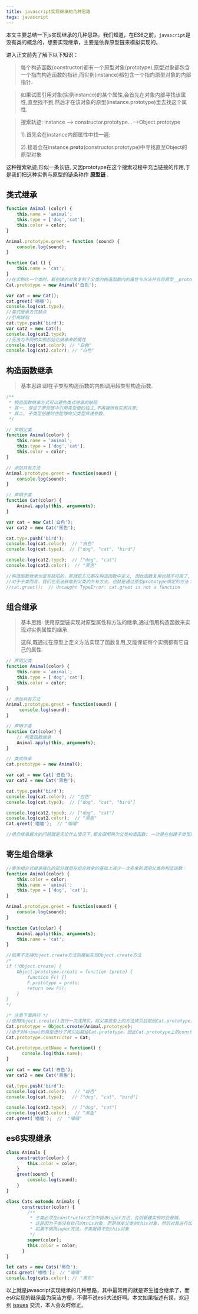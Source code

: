 ```yaml
---
title: javascript实现继承的几种思路
tags: javascript
---
```


本文主要总结一下js实现继承的几种思路。我们知道，在ES6之前，`javascript`是没有类的概念的，想要实现继承，主要是依靠原型链来模拟实现的。

进入正文前先了解下以下知识：

> 每个构造函数(constructor)都有一个原型对象(prototype),原型对象都包含一个指向构造函数的指针,而实例(instance)都包含一个指向原型对象的内部指针.

> 如果试图引用对象(实例instance)的某个属性,会首先在对象内部寻找该属性,直至找不到,然后才在该对象的原型(instance.prototype)里去找这个属性.

> 搜索轨迹: instance --> constructor.prototype…-->Object.prototype
>
> 1).首先会在instance内部属性中找一遍;
>
> 2).接着会在instance.__proto__(constructor.prototype)中寻找直至Object的原型对象
>

这种搜索轨迹,形似一条长链, 又因prototype在这个搜索过程中充当链接的作用,于是我们把这种实例与原型的链条称作 **原型链** .

## 类式继承

```javascript
function Animal (color) {
	this.name = 'animal';
	this.type = ['dog','cat'];
	this.color = color;
}

Animal.prototype.greet = function (sound) {
	console.log(sound);
}

function Cat () {
	this.name = 'cat';
}
//在实例化一个类时，新创建的对象复制了父类的构造函数内的属性与方法并且将原型__proto__指向了父类的原型对象，这样就拥有了父类的原型对象上的属性与方法。
Cat.prototype = new Animal('白色');

var cat = new Cat();
cat.greet('喵喵');
console.log(cat.type);
//类式继承方式缺点
//引用缺陷
cat.type.push('bird');
var cat2 = new Cat();
console.log(cat2.type);
//无法为不同的实例初始化继承来的属性
console.log(cat.color); // "白色"
console.log(cat2.color); // "白色"
```

## 构造函数继承

> 基本思路:即在子类型构造函数的内部调用超类型构造函数.

```javascript
/**
 * 构造函数继承方式可以避免类式继承的缺陷
 * 其一, 保证了原型链中引用类型值的独立,不再被所有实例共享;
 * 其二, 子类型创建时也能够向父类型传递参数.
 */

// 声明父类
function Animal(color) {
	this.name = 'animal';
	this.type = ['dog','cat'];
	this.color = color;
}

// 添加共有方法
Animal.prototype.greet = function(sound) {
	console.log(sound);
}

// 声明子类
function Cat(color) {
	Animal.apply(this, arguments);
}

var cat = new Cat('白色');
var cat2 = new Cat('黑色');

cat.type.push('bird');
console.log(cat.color);  // "白色"
console.log(cat.type);  // ["dog", "cat", "bird"]

console.log(cat2.type);  // ["dog", "cat"]
console.log(cat2.color);  // "黑色"

//构造函数继承也是有缺陷的，那就是方法都在构造函数中定义, 因此函数复用也就不可用了,
//对于子类而言，我们也无法获取到父类的共有方法，也就是通过原型prototype绑定的方法：
//cat.greet();  // Uncaught TypeError: cat.greet is not a function
```

## 组合继承

> 基本思路: 使用原型链实现对原型属性和方法的继承,通过借用构造函数来实现对实例属性的继承.
>
> 这样,既通过在原型上定义方法实现了函数复用,又能保证每个实例都有它自己的属性.

```javascript
// 声明父类   
function Animal(color) {    
	this.name = 'animal';    
	this.type = ['dog','cat'];    
	this.color = color;   
}     

// 添加共有方法  
Animal.prototype.greet = function(sound) {    
	 console.log(sound);   
}     

// 声明子类   
function Cat(color) { 
	// 构造函数继承    
	Animal.apply(this, arguments);   
}   

// 类式继承
cat.prototype = new Animal();   

var cat = new Cat('白色');   
var cat2 = new Cat('黑色');     

cat.type.push('bird');   
console.log(cat.color); // "白色"
console.log(cat.type);  // ["dog", "cat", "bird"]

console.log(cat2.type); // ["dog", "cat"]
console.log(cat2.color);  // "黑色"
Cat.greet('喵喵');  // "喵喵"

//组合继承最大的问题就是无论什么情况下,都会调用两次父类构造函数: 一次是在创建子类型原型的时候, 另一次是在子类型构造函数内部.
```
## 寄生组合继承

```javascript
//寄生组合式继承强化的部分就是在组合继承的基础上减少一次多余的调用父类的构造函数：	
function Animal(color) {
	this.color = color;
	this.name = 'animal';
	this.type = ['dog', 'cat'];
}

Animal.prototype.greet = function(sound) {
	console.log(sound);
}

function Cat(color) {
	Animal.apply(this, arguments);
	this.name = 'cat';
}

//如果不支持Object.create方法则模拟实现Object.create方法
/*
if (!Object.create) {
	Object.prototype.create = function (proto) {
		function F() {}
 		F.prototype = proto;
		return new F();
 	}
}
*/

/* 注意下面两行 */
//使用Object.create()进行一次浅拷贝，将父类原型上的方法拷贝后赋给Cat.prototype，这样子类上就能拥有了父类的共有方法，而且少了一次调用父类的构造函数
Cat.prototype = Object.create(Animal.prototype);
//由于对Animal的原型进行了拷贝后赋给Cat.prototype，因此Cat.prototype上的constructor属性也被重写了，所以我们要修复这一个问题
Cat.prototype.constructor = Cat;

Cat.prototype.getName = function() {
	  console.log(this.name);
}

var cat = new Cat('白色');   
var cat2 = new Cat('黑色');     

cat.type.push('bird');   
console.log(cat.color);   // "白色"
console.log(cat.type);   // ["dog", "cat", "bird"]

console.log(cat2.type);  // ["dog", "cat"]
console.log(cat2.color);  // "黑色"
cat.greet('喵喵');  //  "喵喵"
```
## es6实现继承

```javascript
class Animals {   
	constructor(color) {   
		this.color = color;   
	}   
	greet(sound) {   
	    console.log(sound);   
	}  
}   

class Cats extends Animals {   
	  constructor(color) {   
	  	/**
	  	 * 子类必须在constructor方法中调用super方法，否则新建实例时会报错。
	  	 * 这是因为子类没有自己的this对象，而是继承父类的this对象，然后对其进行加工。
	  	 * 如果不调用super方法，子类就得不到this对象
	  	 */
	    super(color);   
	    this.color = color;   
	  }  
}   

let cats = new Cats('黑色');  
cats.greet('喵喵');  // "喵喵"
console.log(cats.color); // "黑色"
```
以上就是javascript实现继承的几种思路，其中最常用的就是寄生组合继承了，而es6实现的继承最为简洁方便，不得不说es6大法好啊。本文如果描述有误，欢迎到 [issues](https://github.com/chenxiaohuan/chenxiaohuan.github.io/issues) 交流，本人会及时修正。